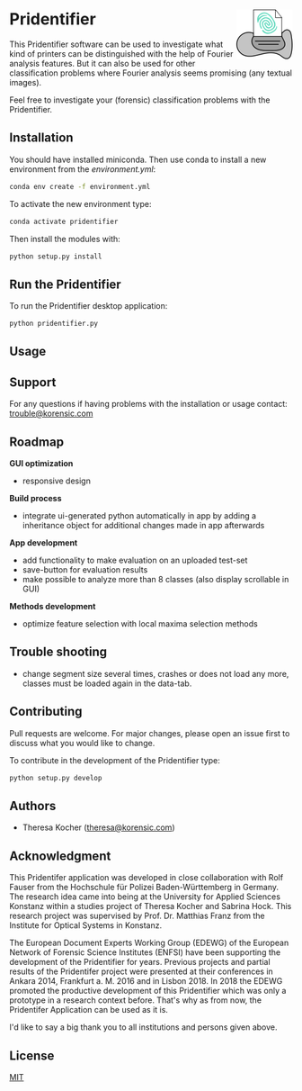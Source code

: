 # Pridentifier  <img align="right" src="img/pridi.png">


This Pridentifier software can be used to investigate what kind of printers can be distinguished with the help of Fourier analysis features. But it can also be used for other classification problems where Fourier analysis seems promising (any textual images). 

Feel free to investigate your (forensic) classification problems with the Pridentifier.


## Installation

You should have installed miniconda. Then use conda to install a new environment from the *environment.yml*:

```bash
conda env create -f environment.yml
```

To activate the new environment type:

```bash
conda activate pridentifier
```

Then install the modules with:

```bash
python setup.py install 
```


## Run the Pridentifier 

To run the Pridentifier desktop application:

```bash
python pridentifier.py
```


## Usage


## Support

For any questions if having problems with the installation or usage contact: trouble@korensic.com


## Roadmap

**GUI optimization**
- responsive design

**Build process**
- integrate ui-generated python automatically in app by adding a inheritance object for additional changes made in app afterwards

**App development**
- add functionality to make evaluation on an uploaded test-set
- save-button for evaluation results
- make possible to analyze more than 8 classes (also display scrollable in GUI)

**Methods development**
- optimize feature selection with local maxima selection methods 


## Trouble shooting 
- change segment size several times, crashes or does not load any more, classes must be loaded again in the data-tab.


## Contributing
Pull requests are welcome. For major changes, please open an issue first to discuss what you would like to change.

To contribute in the development of the Pridentifier type:

```bash
python setup.py develop 
```


## Authors

- Theresa Kocher (theresa@korensic.com)


## Acknowledgment
This Pridentifer application was developed in close collaboration with Rolf Fauser from the Hochschule für Polizei Baden-Württemberg in Germany. The research idea came into being at the University for Applied Sciences Konstanz within a studies project of Theresa Kocher and Sabrina Hock. This research project was supervised by Prof. Dr. Matthias Franz from the Institute for Optical Systems in Konstanz.

The European Document Experts Working Group (EDEWG) of the European Network of Forensic Science Institutes (ENFSI) have been supporting the development of the Pridentifier for years. Previous projects and partial results of the Pridentifer project were presented at their conferences in Ankara 2014, Frankfurt a. M. 2016 and in Lisbon 2018. In 2018 the EDEWG promoted the productive development of this Pridentifier which was only a prototype in a research context before. That's why as from now, the Pridentifer Application can be used as it is.

I'd like to say a big thank you to all institutions and persons given above.


## License
[MIT](https://choosealicense.com/licenses/mit/)